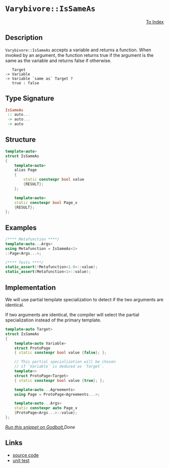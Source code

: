 <!-- Copyright 2024 Feng Mofan
SPDX-License-Identifier: Apache-2.0 -->

# `Varybivore::IsSameAs`

<p style='text-align: right;'><a href="../../../facilities/metafunctions.md#varybivore-is-same-as">To Index</a></p>

## Description

`Varybivore::IsSameAs` accepts a variable and returns a function.
When invoked by an argument, the function returns true if the argument is the same as the variable and returns false if otherwise.

<pre><code>   Target
-> Variable
-> Variable `same as` Target ?
   true : false</code></pre>

## Type Signature

```Haskell
IsSameAs
 :: auto...
 -> auto...
 -> auto
```

## Structure

```C++
template<auto>
struct IsSameAs
{
    template<auto>
    alias Page
    {
        static constexpr bool value
        {RESULT};
    };

    template<auto>
    static constexpr bool Page_v 
    {RESULT};
};
```

## Examples

```C++
/**** Metafunction ****/
template<auto...Args>
using Metafunction = IsSameAs<1>
::Page<Args...>;

/**** Tests ****/
static_assert(!Metafunction<1.0>::value);
static_assert(Metafunction<1>::value);
```

## Implementation

We will use partial template specialization to detect if the two arguments are identical.

If two arguments are identical, the compiler will select the partial specialization instead of the primary template.

```C++
template<auto Target>
struct IsSameAs
{
    template<auto Variable>
    struct ProtoPage
    { static constexpr bool value {false}; };

    // This partial specialization will be chosen
    // if `Variable` is deduced as `Target`.
    template<>
    struct ProtoPage<Target>
    { static constexpr bool value {true}; };

    template<auto...Agreements>
    using Page = ProtoPage<Agreements...>;

    template<auto...Args>
    static constexpr auto Page_v 
    {ProtoPage<Args...>::value};
};
```

[*Run this snippet on Godbolt.*](https://godbolt.org/#z:OYLghAFBqd5QCxAYwPYBMCmBRdBLAF1QCcAaPECAMzwBtMA7AQwFtMQByARg9KtQYEAysib0QXACx8BBAKoBnTAAUAHpwAMvAFYTStJg1DIApACYAQuYukl9ZATwDKjdAGFUtAK4sGIAMwAnKSuADJ4DJgAcj4ARpjEAQDspAAOqAqETgwe3r4BwemZjgLhkTEs8Yn%2BKXaYDtlCBEzEBLk%2BfkG2mPYlDE0tBGXRcQnJts2t7fldCpNDESOVYzUAlLaoXsTI7BwA9ABUR8cnp2fHeyYaAIKHxwDUAJIsqfRsgkx99yeXN3fnAPOv2uV2uBEwLwM4JM/jcTC8RHuABUWsBMAQYdhQXNiF4HE8FEJWJhrgpQSYklYbvcafdwZDPpgYXCEah7gA1Fp4JixeiY0G0%2B44vEEe7KYioIjKJhogW0ikWIXNRzIe5oBhzTCqVLEe6xVCee4ANzEXkw9wVVDESgpABEYYq7Q7ydTaXs9siEHgFPdUoNubQhal6gG8AAvT7Ze4AdzogfiaoQGUYcpp7vueCoFoAbBpOcRubymbmMz6sOg8Zh0PcmD6TLmUcQ0RjcwA6VN0iGvRnM/mumnC/HiyWoaWy2GN5t966ChVKyOq9Wa7W6/WGk3ec0Kgi4plJe3%2BR37503Dv07vQ2Hwoit2/XYDETAQxgEMn%2BLH9%2B5eTJGMUyrf%2BLaYoSlK/7Mvej7PoICi3u274niCn7nlCTJXqysHXE2b4fjOtJzAuaoCMuOo1qyf5ogA%2BkaFqfgqw6geObiYcAMG3piIAgBuZpOoe5LHrxp5/ICALAv8Bz3NgqisK85o/KCYnCRcLq3Cc9wALLokwVBeAwDQCN8Sk3MhPZoTed5YdO34RMA6madpulfDCQGPISxKksyXDThxY6oUxWGwfyAmISpDxIpgcw%2BnJNz4SqFG1korQQGAYAac09l6QwHmtho7GcaamCrAhMV4MgcUKAlBAQKlWk6RlHm5VxBUOhw6y0JwACsvB%2BBwWikKgnBuNY1hCps2xbmY/g8KQBCaC16wANYgO1kjZQAHGYZiBIEXDtRoq2rVwSRJNIbUcJIvAsBIGgaKQ3W9f1HC8AoIA3TNPUtaQcCwDAiAgJsBCpAi5CUGgLx0AkUTEpwqirdmAC02aSPcwDIKqUitmYvBVoQJB4Ogej8IIIhiOwUgyIIigqOo72kLoXCkNGxBMKknA8K1HVdbNfWcAA8gigOiqgWYw/DiPI6j9zo2Y9wQB4YP0Lq5iTasvBvVo6wQEgoOpODZAUBA2u6yAwBSGYfB0OCxDPRAsRc7EEQtAAnqzvD28wxCOzzsTaPUb1TaD7wEDzDC0M7NNYLEXjAHCtC0M93C8FgLCGMA4jh3gj4NEa4Vc1q9QIrsU0ROCp29bQeCxEzHseFgXM7ngl0J6Q2fEPqSi2hCKfl0Ys3rFQBgseyeCYNGPPBt1U2E8IojiGTU%2BU2oXN0/oKcoENlj6BXz2QOsqCpH08dw3M6BOaYljWGY90twWWDbxA6x1BlLgMO4ngdHoYSLBUVR6EUWQCNMPw9M/59GGN/MY9NH59AGFMN%2B%2BRIE9F9o0eYYDRiJEgfMQBeh8KtFQcsdBD9Ro7AkOzDgnVbpcwevcEWCMkYozRitaWEBcA40VhNLgKtpq93WAgTATAsCJHvqQRakh/CtkCDUSQGhJBmEkLmDQ7VszBFOudUgl1JqtmzFwbMq1AgHWzMtHaEjswUJpg9J6L0uHvQ1j9TWf1%2BZA31obBWkM2CcBaCwI0SQ4ZMDVAYX8XBAiti4NlLG%2BAiA3wJrIYms9pDzyUIvGmugzaM2Zi7Uh5C7q8AenzAGCJ7hC2obDWhfiU6SyCSEjQMs5Y6wVhaCaZhOFqw%2BnY5xCRgYG1QPLMYyB/Em22jdGgtBLbW1tjTN2TsXakAmR7L2PsHBTIDi%2BYOocuYRyjjHOOUyk5d12L1fAmdHDZ3jr1POyAC5TOLj0Lm5dK5Oxrns1WBZG5TRbm3TAHdk5GG7qAaxfAB4KCHiPMejAplTxiaTOJsgF7U16sklePcz5WA3rcu%2Bu997ZEPsfU%2B68LCX2ydfPGOcd7dF6NkZ%2Br88hAJCC/PBP9gEZH/jkOB1KQHZDpRA0lSCBAwLaCy7BiCMq8o5egiYgwsEYMGCKkhGwtjEI4foDmpj7qcCKaLJGvSymBOCdlGWLCIn1OVqrbhpBeH8LGEIlRF0CjZUkEkdqgQjr%2BBkXIyQ9Msnc0erYSxzSbHwDsf9AWHS2nEFcbsDxYsWAKCNKqI02qUJzDCawvGUSiYz0heTeQCTYU6ACAzJmLME4ZM5mY3mDjBbC0jdG2N8bGRzGqV02pCRDX%2BCab3T6WtG262DV2hWnFkCpFSFRQJFEE0EAoqoRG5thkJFGXbB2HspkzM9t7X2iyumBxWWHfZmBI7RzEFspuOzvmPNIAcpBxzc6qHzuCS5ghrk01uVXR2Dy67PKmW85Mnyu7WXbf3GUgLh6j3HmC6J6aJBQoptmpeea%2Blr3Piire8B0UH04HsY%2B8HkV4qvgkG%2BxKhFQPJRAVwEqaXoGlQy4o2RSNstKF/NBAqyU8swfyhBTH%2BgoPo/g7BLGqU8alVx%2BlhC5Wk2Lcq7JqrJ1IyjTG40tbwT1uYeEkghqOHGusTwvhAjKCkNUZdTarZ/D%2BHartN110jNJB0eJz1FjXompEe1cRh0kjXVWpIbaXB1pmBMadfwJaVVet9aQzG1nzFWPVusFumRnCSCAA)$Done$

## Links

- [source code](../../../../conceptrodon/varybivore/is_same_as.hpp)
- [unit test](../../../../tests/unit/metafunctions/varybivore/is_same_as.test.hpp)
